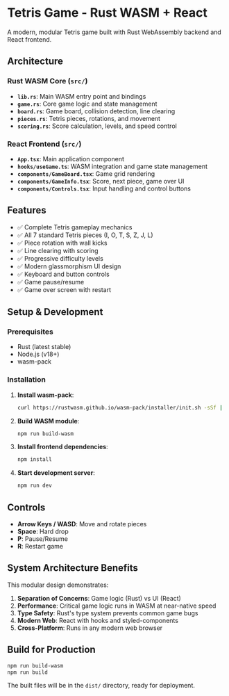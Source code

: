 # Tetris Game - Rust WASM + React

A modern, modular Tetris game built with Rust WebAssembly backend and React frontend.

## Architecture

### Rust WASM Core (`src/`)
- **`lib.rs`**: Main WASM entry point and bindings
- **`game.rs`**: Core game logic and state management
- **`board.rs`**: Game board, collision detection, line clearing
- **`pieces.rs`**: Tetris pieces, rotations, and movement
- **`scoring.rs`**: Score calculation, levels, and speed control

### React Frontend (`src/`)
- **`App.tsx`**: Main application component
- **`hooks/useGame.ts`**: WASM integration and game state management
- **`components/GameBoard.tsx`**: Game grid rendering
- **`components/GameInfo.tsx`**: Score, next piece, game over UI
- **`components/Controls.tsx`**: Input handling and control buttons

## Features

- ✅ Complete Tetris gameplay mechanics
- ✅ All 7 standard Tetris pieces (I, O, T, S, Z, J, L)
- ✅ Piece rotation with wall kicks
- ✅ Line clearing with scoring
- ✅ Progressive difficulty levels
- ✅ Modern glassmorphism UI design
- ✅ Keyboard and button controls
- ✅ Game pause/resume
- ✅ Game over screen with restart

## Setup & Development

### Prerequisites
- Rust (latest stable)
- Node.js (v18+)
- wasm-pack

### Installation

1. **Install wasm-pack**:
   ```bash
   curl https://rustwasm.github.io/wasm-pack/installer/init.sh -sSf | sh
   ```

2. **Build WASM module**:
   ```bash
   npm run build-wasm
   ```

3. **Install frontend dependencies**:
   ```bash
   npm install
   ```

4. **Start development server**:
   ```bash
   npm run dev
   ```

## Controls

- **Arrow Keys / WASD**: Move and rotate pieces
- **Space**: Hard drop
- **P**: Pause/Resume
- **R**: Restart game

## System Architecture Benefits

This modular design demonstrates:

1. **Separation of Concerns**: Game logic (Rust) vs UI (React)
2. **Performance**: Critical game logic runs in WASM at near-native speed
3. **Type Safety**: Rust's type system prevents common game bugs
4. **Modern Web**: React with hooks and styled-components
5. **Cross-Platform**: Runs in any modern web browser

## Build for Production

```bash
npm run build-wasm
npm run build
```

The built files will be in the `dist/` directory, ready for deployment.